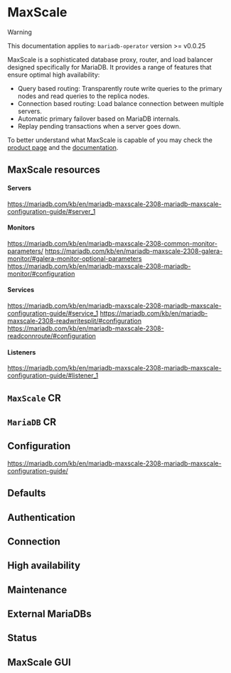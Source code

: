 # MaxScale

> [!WARNING]  
> This documentation applies to `mariadb-operator` version >= v0.0.25

MaxScale is a sophisticated database proxy, router, and load balancer designed specifically for MariaDB. It provides a range of features that ensure optimal high availability:
- Query based routing: Transparently route write queries to the primary nodes and read queries to the replica nodes.
- Connection based routing: Load balance connection between multiple servers.
- Automatic primary failover based on MariaDB internals.
- Replay pending transactions when a server goes down.

To better understand what MaxScale is capable of you may check the [product page](https://mariadb.com/docs/server/products/mariadb-maxscale/) and the [documentation](https://mariadb.com/kb/en/maxscale/). 

## MaxScale resources

#### Servers

https://mariadb.com/kb/en/mariadb-maxscale-2308-mariadb-maxscale-configuration-guide/#server_1

#### Monitors

https://mariadb.com/kb/en/mariadb-maxscale-2308-common-monitor-parameters/
https://mariadb.com/kb/en/mariadb-maxscale-2308-galera-monitor/#galera-monitor-optional-parameters
https://mariadb.com/kb/en/mariadb-maxscale-2308-mariadb-monitor/#configuration

#### Services

https://mariadb.com/kb/en/mariadb-maxscale-2308-mariadb-maxscale-configuration-guide/#service_1
https://mariadb.com/kb/en/mariadb-maxscale-2308-readwritesplit/#configuration
https://mariadb.com/kb/en/mariadb-maxscale-2308-readconnroute/#configuration

#### Listeners

https://mariadb.com/kb/en/mariadb-maxscale-2308-mariadb-maxscale-configuration-guide/#listener_1

## `MaxScale` CR

## `MariaDB` CR

## Configuration

https://mariadb.com/kb/en/mariadb-maxscale-2308-mariadb-maxscale-configuration-guide/

## Defaults

## Authentication

## Connection

## High availability

## Maintenance

## External MariaDBs

## Status

## MaxScale GUI

